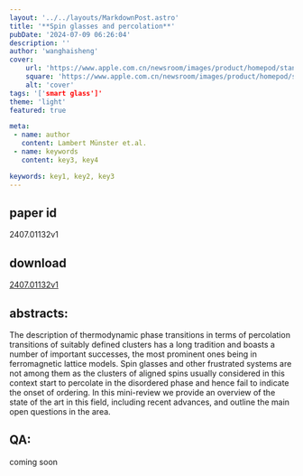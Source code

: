 ```yaml
---
layout: '../../layouts/MarkdownPost.astro'
title: '**Spin glasses and percolation**'
pubDate: '2024-07-09 06:26:04'
description: ''
author: 'wanghaisheng'
cover:
    url: 'https://www.apple.com.cn/newsroom/images/product/homepod/standard/Apple-HomePod-hero-230118_big.jpg.large_2x.jpg'
    square: 'https://www.apple.com.cn/newsroom/images/product/homepod/standard/Apple-HomePod-hero-230118_big.jpg.large_2x.jpg'
    alt: 'cover'
tags: '['smart glass']' 
theme: 'light'
featured: true

meta:
 - name: author
   content: Lambert Münster et.al.
 - name: keywords
   content: key3, key4

keywords: key1, key2, key3
---
```


## paper id
2407.01132v1
## download
[2407.01132v1](http://arxiv.org/abs/2407.01132v1)
## abstracts:
The description of thermodynamic phase transitions in terms of percolation transitions of suitably defined clusters has a long tradition and boasts a number of important successes, the most prominent ones being in ferromagnetic lattice models. Spin glasses and other frustrated systems are not among them as the clusters of aligned spins usually considered in this context start to percolate in the disordered phase and hence fail to indicate the onset of ordering. In this mini-review we provide an overview of the state of the art in this field, including recent advances, and outline the main open questions in the area.
## QA:
coming soon
